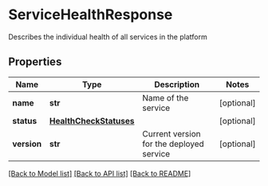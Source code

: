 # ServiceHealthResponse

Describes the individual health of all services in the platform

## Properties
Name | Type | Description | Notes
------------ | ------------- | ------------- | -------------
**name** | **str** | Name of the service | [optional] 
**status** | [**HealthCheckStatuses**](HealthCheckStatuses.md) |  | [optional] 
**version** | **str** | Current version for the deployed service | [optional] 

[[Back to Model list]](../README.md#documentation-for-models) [[Back to API list]](../README.md#documentation-for-api-endpoints) [[Back to README]](../README.md)


